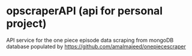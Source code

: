 # opscraperAPI (api for personal project)

API service for the one piece episode data scraping from mongoDB database populated by https://github.com/amalmajeed/onepiecescraper 
